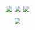<p align="center">
  <img align="center" hspace="2" src="https://gifcity.carrd.co/assets/images/gallery131/7f65ed4d.png?v=e3c0bc0f">
  <img align="center" hspace="2" src="https://gifcity.carrd.co/assets/images/gallery131/cfbca487.jpg?v=e3c0bc0f">
  <img align="center" hspace="2" src="https://gifcity.carrd.co/assets/images/gallery131/3ec795c2.png?v=e3c0bc0f">
    <br/>
    <br/>
  <img align="center" src="https://wilardo.crd.co/assets/images/gallery22/2d196ced_original.gif?v=ca679d09">
